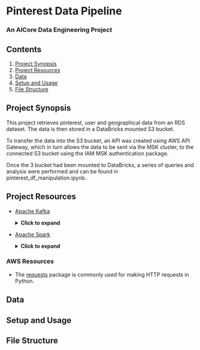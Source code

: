 # Pinterest Data Pipeline
### An AICore Data Engineering Project

## Contents
1. [Project Synopsis](#project_synopsis)
2. [Project Resources](#project_resources)
3. [Data](#data)
4. [Setup and Usage](#setup_and_usage)
5. [File Structure](#file_structure)

## Project Synopsis <a name="project_synopsis"></a>
This project retrieves pinterest, user and geographical data from an RDS dataset. The data is then stored in a DataBricks mounted S3 bucket.

To transfer the data into the S3 bucket, an API was created using AWS API Gateway, which in turn allows the data to be sent via the MSK cluster, to the connected S3 bucket using the IAM MSK authentication package.

Once the 3 bucket had been mounted to DataBricks, a series of queries and analysis were performed and can be found in pinterest_df_manipulation.ipynb.

## Project Resources <a name="project_resources"></a>
* [Apache Kafka](https://kafka.apache.org/documentation/)
  <details>
    <summary><strong>Click to expand</strong></summary>
    <p style="background-color: #a2f2ff; padding: 10px;">
      This is the subtext with a small grey banner.
    </p>
  </details>

* [Apache Spark](https://spark.apache.org/docs/latest/)
  <details>
    <summary><strong>Click to expand</strong></summary>
    <p style="background-color: #a2f2ff; padding: 10px;">
      This is the subtext with a small grey banner.
    </p>
  </details>

### AWS Resources
* The [requests](https://docs.python-requests.org/en/latest/) package is commonly used for making HTTP requests in Python.

## Data <a name="data"></a>

## Setup and Usage <a name="setup_and_usage"></a>

## File Structure <a name="file_structure"></a>
